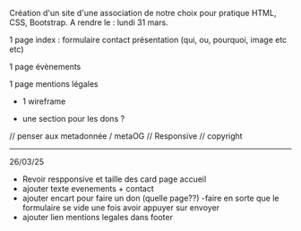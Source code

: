 Création d'un site d'une association de notre choix pour pratique HTML, CSS, Bootstrap. 
A rendre le : lundi 31 mars. 


1 page index : formulaire contact 
présentation (qui, ou, pourquoi, image etc etc)

1 page évènements

1 page mentions légales

+ 1 wireframe

+ une section pour les dons ? 

// penser aux metadonnée / metaOG
// Responsive
// copyright


--------------
26/03/25

- Revoir respponsive et taille des card page accueil 
- ajouter texte evenements + contact
- ajouter encart pour faire un don (quelle page??)
-faire en sorte que le formulaire se vide une fois avoir appuyer sur envoyer
- ajouter lien mentions legales dans footer